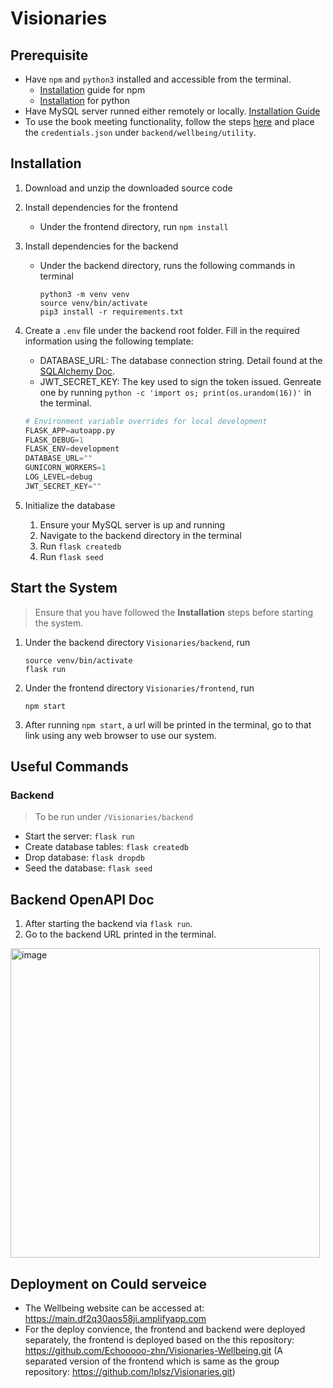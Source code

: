 # Visionaries

## Prerequisite

* Have `npm` and `python3` installed and accessible from the terminal.
    * [Installation](https://docs.npmjs.com/downloading-and-installing-node-js-and-npm) guide for npm
    * [Installation](https://www.google.com/search?q=install+python&oq=install+python&aqs=chrome..69i57l2j69i65j69i60l4.1551j0j4&sourceid=chrome&ie=UTF-8) for python
* Have MySQL server runned either remotely or locally. [Installation Guide](https://dev.mysql.com/doc/mysql-installation-excerpt/8.0/en/)
* To use the book meeting functionality, follow the steps [here](https://developers.google.com/calendar/api/quickstart/python) and place the `credentials.json` under `backend/wellbeing/utility`.

## Installation

1. Download and unzip the downloaded source code

2. Install dependencies for the frontend

    * Under the frontend directory, run `npm install`

3. Install dependencies for the backend

    * Under the backend directory, runs the following commands in terminal

        ```
        python3 -m venv venv
        source venv/bin/activate
        pip3 install -r requirements.txt
        ```

4. Create a `.env` file under the backend root folder. Fill in the required information using the following template:

    * DATABASE_URL: The database connection string. Detail found at the [SQLAlchemy Doc](https://docs.sqlalchemy.org/en/14/core/engines.html#database-urls).
    * JWT_SECRET_KEY: The key used to sign the token issued. Genreate one by running `python -c 'import os; print(os.urandom(16))'` in the terminal.

    ```python
    # Environment variable overrides for local development
    FLASK_APP=autoapp.py
    FLASK_DEBUG=1
    FLASK_ENV=development
    DATABASE_URL=""
    GUNICORN_WORKERS=1
    LOG_LEVEL=debug
    JWT_SECRET_KEY=""
    ```
    
5. Initialize the database
    1. Ensure your MySQL server is up and running
    2. Navigate to the backend directory in the terminal
    3. Run `flask createdb`
    4. Run `flask seed`

## Start the System

> Ensure that you have followed the **Installation** steps before starting the system.

1. Under the backend directory `Visionaries/backend`, run

    ```
    source venv/bin/activate
    flask run
    ```

2. Under the frontend directory `Visionaries/frontend`, run

    ```
    npm start
    ```

3. After running `npm start`, a url will be printed in the terminal, go to that link using any web browser to use our system.

## Useful Commands

### Backend

> To be run under `/Visionaries/backend`

* Start the server: `flask run`
* Create database tables: `flask createdb`
* Drop database: `flask dropdb`
* Seed the database: `flask seed`

## Backend OpenAPI Doc

1. After starting the backend via `flask run`.
2. Go to the backend URL printed in the terminal.
<img width="495" alt="image" src="https://user-images.githubusercontent.com/30895546/183390627-ecf7d6d8-bab1-4aff-a89f-1860f3caaaa0.png">

## Deployment on Could serveice
* The Wellbeing website can be accessed at: https://main.df2q30aos58ji.amplifyapp.com
* For the deploy convience, the frontend and backend were deployed separately, the frontend is deployed based on the this repository: https://github.com/Echooooo-zhn/Visionaries-Wellbeing.git (A separated version of the frontend which is same as the group repository: https://github.com/lplsz/Visionaries.git)
